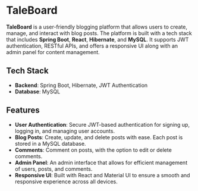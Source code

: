 # TaleBoard

**TaleBoard** is a user-friendly blogging platform that allows users to create, manage, and interact with blog posts. The platform is built with a tech stack that includes **Spring Boot**, **React**, **Hibernate**, and **MySQL**. It supports JWT authentication, RESTful APIs, and offers a responsive UI along with an admin panel for content management.

## Tech Stack

- **Backend**: Spring Boot, Hibernate, JWT Authentication
- **Database**: MySQL

## Features

- **User Authentication**: Secure JWT-based authentication for signing up, logging in, and managing user accounts.
- **Blog Posts**: Create, update, and delete posts with ease. Each post is stored in a MySQL database.
- **Comments**: Comment on posts, with the option to edit or delete comments.
- **Admin Panel**: An admin interface that allows for efficient management of users, posts, and comments.
- **Responsive UI**: Built with React and Material UI to ensure a smooth and responsive experience across all devices.
